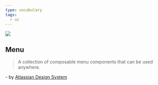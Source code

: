 ```yaml
---
type: vocabulary
tags:
  - ui
---
```

![](https://atlassian.design/static/f9fb9d3311fe1ff8b7503d6022a58bbe/menu.svg)

## Menu
> A collection of composable menu components that can be used anywhere.

\- by [Atlassian Design System](https://atlassian.design/components)